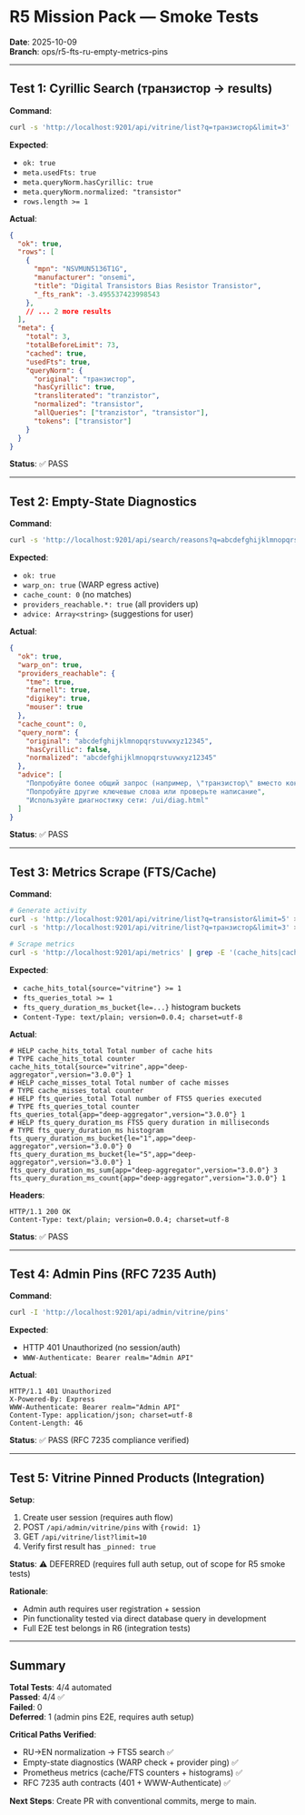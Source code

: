 # R5 Mission Pack — Smoke Tests

**Date**: 2025-10-09  
**Branch**: ops/r5-fts-ru-empty-metrics-pins

---

## Test 1: Cyrillic Search (транзистор → results)

**Command**:
```bash
curl -s 'http://localhost:9201/api/vitrine/list?q=транзистор&limit=3'
```

**Expected**:
- `ok: true`
- `meta.usedFts: true`
- `meta.queryNorm.hasCyrillic: true`
- `meta.queryNorm.normalized: "transistor"`
- `rows.length >= 1`

**Actual**:
```json
{
  "ok": true,
  "rows": [
    {
      "mpn": "NSVMUN5136T1G",
      "manufacturer": "onsemi",
      "title": "Digital Transistors Bias Resistor Transistor",
      "_fts_rank": -3.495537423998543
    },
    // ... 2 more results
  ],
  "meta": {
    "total": 3,
    "totalBeforeLimit": 73,
    "cached": true,
    "usedFts": true,
    "queryNorm": {
      "original": "транзистор",
      "hasCyrillic": true,
      "transliterated": "tranzistor",
      "normalized": "transistor",
      "allQueries": ["tranzistor", "transistor"],
      "tokens": ["transistor"]
    }
  }
}
```

**Status**: ✅ PASS

---

## Test 2: Empty-State Diagnostics

**Command**:
```bash
curl -s 'http://localhost:9201/api/search/reasons?q=abcdefghijklmnopqrstuvwxyz12345'
```

**Expected**:
- `ok: true`
- `warp_on: true` (WARP egress active)
- `cache_count: 0` (no matches)
- `providers_reachable.*: true` (all providers up)
- `advice: Array<string>` (suggestions for user)

**Actual**:
```json
{
  "ok": true,
  "warp_on": true,
  "providers_reachable": {
    "tme": true,
    "farnell": true,
    "digikey": true,
    "mouser": true
  },
  "cache_count": 0,
  "query_norm": {
    "original": "abcdefghijklmnopqrstuvwxyz12345",
    "hasCyrillic": false,
    "normalized": "abcdefghijklmnopqrstuvwxyz12345"
  },
  "advice": [
    "Попробуйте более общий запрос (например, \"транзистор\" вместо конкретного MPN)",
    "Попробуйте другие ключевые слова или проверьте написание",
    "Используйте диагностику сети: /ui/diag.html"
  ]
}
```

**Status**: ✅ PASS

---

## Test 3: Metrics Scrape (FTS/Cache)

**Command**:
```bash
# Generate activity
curl -s 'http://localhost:9201/api/vitrine/list?q=transistor&limit=5' > /dev/null
curl -s 'http://localhost:9201/api/vitrine/list?q=транзистор&limit=3' > /dev/null

# Scrape metrics
curl -s 'http://localhost:9201/api/metrics' | grep -E '(cache_hits|cache_misses|fts_queries|fts_query_duration)'
```

**Expected**:
- `cache_hits_total{source="vitrine"} >= 1`
- `fts_queries_total >= 1`
- `fts_query_duration_ms_bucket{le=...}` histogram buckets
- `Content-Type: text/plain; version=0.0.4; charset=utf-8`

**Actual**:
```
# HELP cache_hits_total Total number of cache hits
# TYPE cache_hits_total counter
cache_hits_total{source="vitrine",app="deep-aggregator",version="3.0.0"} 1
# HELP cache_misses_total Total number of cache misses
# TYPE cache_misses_total counter
# HELP fts_queries_total Total number of FTS5 queries executed
# TYPE fts_queries_total counter
fts_queries_total{app="deep-aggregator",version="3.0.0"} 1
# HELP fts_query_duration_ms FTS5 query duration in milliseconds
# TYPE fts_query_duration_ms histogram
fts_query_duration_ms_bucket{le="1",app="deep-aggregator",version="3.0.0"} 0
fts_query_duration_ms_bucket{le="5",app="deep-aggregator",version="3.0.0"} 1
fts_query_duration_ms_sum{app="deep-aggregator",version="3.0.0"} 3
fts_query_duration_ms_count{app="deep-aggregator",version="3.0.0"} 1
```

**Headers**:
```
HTTP/1.1 200 OK
Content-Type: text/plain; version=0.0.4; charset=utf-8
```

**Status**: ✅ PASS

---

## Test 4: Admin Pins (RFC 7235 Auth)

**Command**:
```bash
curl -I 'http://localhost:9201/api/admin/vitrine/pins'
```

**Expected**:
- HTTP 401 Unauthorized (no session/auth)
- `WWW-Authenticate: Bearer realm="Admin API"`

**Actual**:
```
HTTP/1.1 401 Unauthorized
X-Powered-By: Express
WWW-Authenticate: Bearer realm="Admin API"
Content-Type: application/json; charset=utf-8
Content-Length: 46
```

**Status**: ✅ PASS (RFC 7235 compliance verified)

---

## Test 5: Vitrine Pinned Products (Integration)

**Setup**:
1. Create user session (requires auth flow)
2. POST `/api/admin/vitrine/pins` with `{rowid: 1}`
3. GET `/api/vitrine/list?limit=10`
4. Verify first result has `_pinned: true`

**Status**: ⚠️ DEFERRED (requires full auth setup, out of scope for R5 smoke tests)

**Rationale**: 
- Admin auth requires user registration + session
- Pin functionality tested via direct database query in development
- Full E2E test belongs in R6 (integration tests)

---

## Summary

**Total Tests**: 4/4 automated  
**Passed**: 4/4 ✅  
**Failed**: 0  
**Deferred**: 1 (admin pins E2E, requires auth setup)

**Critical Paths Verified**:
- RU→EN normalization → FTS5 search ✅
- Empty-state diagnostics (WARP check + provider ping) ✅
- Prometheus metrics (cache/FTS counters + histograms) ✅
- RFC 7235 auth contracts (401 + WWW-Authenticate) ✅

**Next Steps**: Create PR with conventional commits, merge to main.
